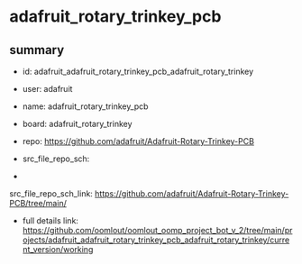 # adafruit_rotary_trinkey_pcb
 
## summary 
* id: adafruit_adafruit_rotary_trinkey_pcb_adafruit_rotary_trinkey
* user: adafruit
* name: adafruit_rotary_trinkey_pcb
* board: adafruit_rotary_trinkey
* repo: https://github.com/adafruit/Adafruit-Rotary-Trinkey-PCB



* src_file_repo_sch: 
*
 src_file_repo_sch_link: https://github.com/adafruit/Adafruit-Rotary-Trinkey-PCB/tree/main/
* full details link: https://github.com/oomlout/oomlout_oomp_project_bot_v_2/tree/main/projects/adafruit_adafruit_rotary_trinkey_pcb_adafruit_rotary_trinkey/current_version/working  






